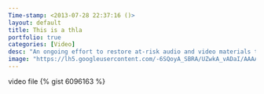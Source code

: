 ```yaml
---
Time-stamp: <2013-07-28 22:37:16 ()>
layout: default
title: This is a thla
portfolio: true
categories: [Video]
desc: "An ongoing effort to restore at-risk audio and video materials that are of historical and cultural importance to the Tibetan people and their identity. <br><br> This project is support by The Shelly & Donald Rubin Foundation, The Tibet Fund & VajraTV. Seed grant for the project provided by The Shelly & Donald Rubin Foundation."
image: "https://lh5.googleusercontent.com/-6SQoyA_SBRA/UZwkA_vADaI/AAAAAAAAAmM/7nHKOC28lFc/w200-h200-no/IMG_1296.JPG"
---
```

video file
{% gist 6096163 %}